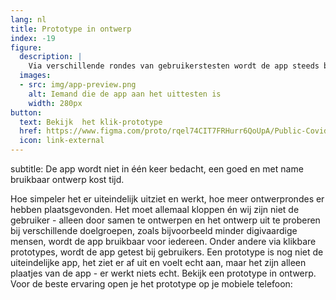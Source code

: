 ```yaml
---
lang: nl
title: Prototype in ontwerp
index: -19
figure:
  description: |
    Via verschillende rondes van gebruikerstesten wordt de app steeds beter - wat gaat goed en wat kan of moet beter?
  images:
  - src: img/app-preview.png
    alt: Iemand die de app aan het uittesten is
    width: 280px
button:
  text: Bekijk  het klik-prototype
  href: https://www.figma.com/proto/rqel74CIT7FRHurr6QoUpA/Public-Covid-19-notificatie-app-(Editable)?node-id=848%3A2679&scaling=min-zoom
  icon: link-external
---
```

 
subtitle: De app wordt niet in één keer bedacht, een goed en met name bruikbaar ontwerp
kost tijd.

Hoe simpeler het er uiteindelijk uitziet en werkt, hoe meer ontwerprondes er
hebben plaatsgevonden. Het moet allemaal kloppen én wij zijn niet de
gebruiker - alleen door samen te ontwerpen en het ontwerp uit te proberen bij
verschillende doelgroepen, zoals bijvoorbeeld minder digivaardige mensen,
wordt de app bruikbaar voor iedereen. Onder andere via klikbare prototypes,
wordt de app getest bij gebruikers. Een prototype is nog niet de
uiteindelijke app, het ziet er af uit en voelt echt aan, maar het zijn alleen
plaatjes van de app - er werkt niets echt. Bekijk een prototype in ontwerp.
Voor de beste ervaring open je het prototype op je mobiele telefoon:
